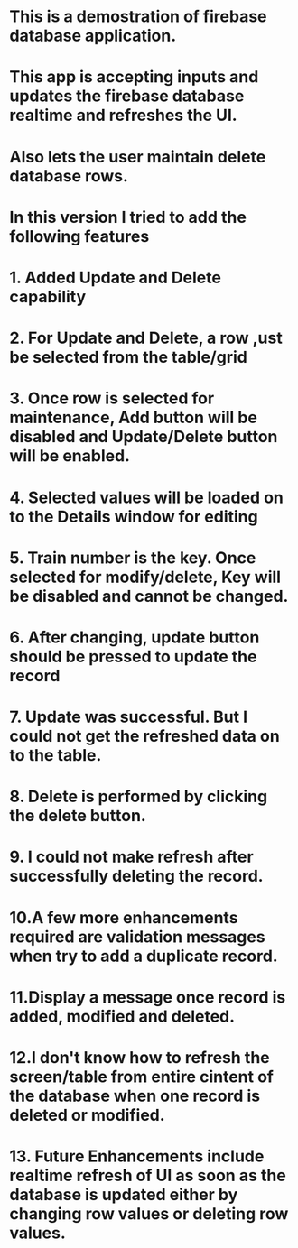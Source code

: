 # This is a demostration of firebase database application.  
# This app is accepting inputs and updates the firebase database realtime and refreshes the UI.
# Also lets the user maintain delete database rows.
# In this version I tried to  add the following features
# 1. Added Update and Delete capability
# 2. For Update and Delete, a row ,ust be selected from the table/grid
# 3. Once row is selected for maintenance, Add button will be disabled and Update/Delete button will be enabled.
# 4. Selected values will be loaded on to the Details window for editing
# 5. Train number is the key. Once selected for modify/delete, Key  will be disabled and cannot be changed.
# 6. After changing, update button should be pressed to update the record
# 7. Update was successful. But I could not get the refreshed data on to the table.  
# 8. Delete is performed by clicking the delete button.
# 9. I could not make refresh after successfully deleting the record.
# 10.A few more enhancements required are validation messages when try to add a  duplicate record.
# 11.Display a message once record is added, modified and deleted.
# 12.I don't know how to refresh the screen/table from entire cintent of the database when one record is deleted or modified.
# 13. Future Enhancements include realtime refresh of UI as soon as the database is updated either by changing row values or deleting row values.  
